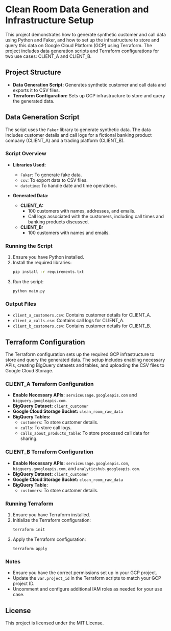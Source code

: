 # Clean Room Data Generation and Infrastructure Setup

This project demonstrates how to generate synthetic customer and call data using Python and Faker, and how to set up the infrastructure to store and query this data on Google Cloud Platform (GCP) using Terraform. The project includes data generation scripts and Terraform configurations for two use cases: CLIENT_A and CLIENT_B.

## Project Structure

- **Data Generation Script:** Generates synthetic customer and call data and exports it to CSV files.
- **Terraform Configuration:** Sets up GCP infrastructure to store and query the generated data.

## Data Generation Script

The script uses the `Faker` library to generate synthetic data. The data includes customer details and call logs for a fictional banking product company (CLIENT_A) and a trading platform (CLIENT_B).

### Script Overview

- **Libraries Used:**
  - `Faker`: To generate fake data.
  - `csv`: To export data to CSV files.
  - `datetime`: To handle date and time operations.

- **Generated Data:**
  - **CLIENT_A:**
    - 100 customers with names, addresses, and emails.
    - Call logs associated with the customers, including call times and banking products discussed.
  - **CLIENT_B:**
    - 100 customers with names and emails.

### Running the Script

1. Ensure you have Python installed.
2. Install the required libraries:
    ```bash
    pip install -r requirements.txt
    ```
3. Run the script:
    ```
    python main.py
    ```

### Output Files

- `client_a_customers.csv`: Contains customer details for CLIENT_A.
- `client_a_calls.csv`: Contains call logs for CLIENT_A.
- `client_b_customers.csv`: Contains customer details for CLIENT_B.

## Terraform Configuration

The Terraform configuration sets up the required GCP infrastructure to store and query the generated data. The setup includes enabling necessary APIs, creating BigQuery datasets and tables, and uploading the CSV files to Google Cloud Storage.

### CLIENT_A Terraform Configuration

- **Enable Necessary APIs:** `serviceusage.googleapis.com` and `bigquery.googleapis.com`.
- **BigQuery Dataset:** `client_customer`
- **Google Cloud Storage Bucket:** `clean_room_raw_data`
- **BigQuery Tables:**
  - `customers`: To store customer details.
  - `calls`: To store call logs.
  - `calls_about_products_table`: To store processed call data for sharing.

### CLIENT_B Terraform Configuration

- **Enable Necessary APIs:** `serviceusage.googleapis.com`, `bigquery.googleapis.com`, and `analyticshub.googleapis.com`.
- **BigQuery Dataset:** `client_customer`
- **Google Cloud Storage Bucket:** `clean_room_raw_data`
- **BigQuery Table:**
  - `customers`: To store customer details.

### Running Terraform

1. Ensure you have Terraform installed.
2. Initialize the Terraform configuration:
   ```bash
   terraform init
   ```
3. Apply the Terraform configuration:
    ```
    terraform apply
    ```

### Notes

- Ensure you have the correct permissions set up in your GCP project.
- Update the `var.project_id` in the Terraform scripts to match your GCP project ID.
- Uncomment and configure additional IAM roles as needed for your use case.

## License

This project is licensed under the MIT License.
